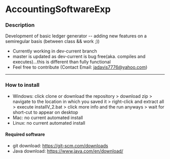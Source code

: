 # AccountingSoftwareExp
### Description
Development of basic ledger generator -- adding new features on a semiregular basis (between class &amp;&amp; work ;))
- Currently working in dev-current branch
- master is updated as dev-current is bug free(aka. compiles and executes)...this is different than fully functional
- Feel free to contribute (Contact Email: jadavis7776@yahoo.com)
------------------------------------------------------------------------------------------------------------------------
### How to install
- Windows: click clone or download the repository > download zip > navigate to the location in which you saved it > right-click and extract all > execute installV_2.bat > click more info and the run anyways > wait for short-cut to appear on desktop
- Mac: no current automated install
- Linux: no current automated install
#### Required software
- git download: https://git-scm.com/downloads
- Java download: https://www.java.com/en/download/
